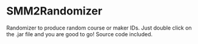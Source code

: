 # SMM2Randomizer
Randomizer to produce random course or maker IDs. Just double click on the .jar file and you are good to go! Source code included.
